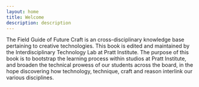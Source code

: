 ```yaml
---
layout: home
title: Welcome
description: description
---
```


The Field Guide of Future Craft is an cross-disciplinary knowledge base pertaining to creative technologies. This book is edited and maintained by the Interdisciplinary Technology Lab at Pratt Institute. The purpose of this book is to bootstrap the learning process within studios at Pratt Institute, and broaden the technical prowess of our students across the board, in the hope discovering how technology, technique, craft and reason interlink our various disciplines.